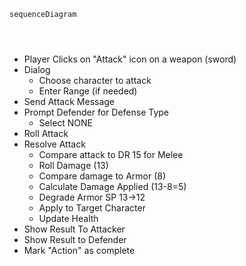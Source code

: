 
```mermaid
sequenceDiagram
    



```

- Player Clicks on "Attack" icon on a weapon (sword)
- Dialog 
  - Choose character to attack
  - Enter Range (if needed)
- Send Attack Message
- Prompt Defender for Defense Type
  - Select NONE
- Roll Attack
- Resolve Attack
  - Compare attack to DR 15 for Melee
  - Roll Damage (13)
  - Compare damage to Armor (8)
  - Calculate Damage Applied (13-8=5)
  - Degrade Armor SP 13->12
  - Apply to Target Character
  - Update Health
- Show Result To Attacker
- Show Result to Defender
- Mark "Action" as complete